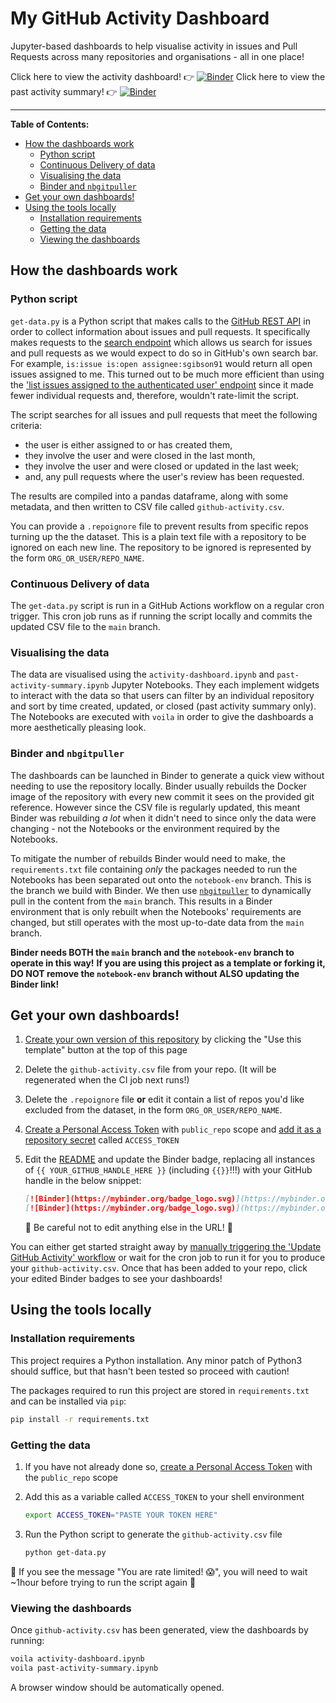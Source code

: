 # My GitHub Activity Dashboard

Jupyter-based dashboards to help visualise activity in issues and Pull Requests across many repositories and organisations - all in one place!

Click here to view the activity dashboard! :point_right: [![Binder](https://mybinder.org/badge_logo.svg)](https://mybinder.org/v2/gh/sgibson91/github-activity-dashboard/notebook-env?urlpath=git-pull%3Frepo%3Dhttps%253A%252F%252Fgithub.com%252Fsgibson91%252Fgithub-activity-dashboard%26urlpath%3D%252Fvoila%252Frender%252Fgithub-activity-dashboard%252Factivity-dashboard.ipynb%26branch%3Dmain)
Click here to view the past activity summary! :point_right: [![Binder](https://mybinder.org/badge_logo.svg)](https://mybinder.org/v2/gh/sgibson91/github-activity-dashboard/notebook-env?urlpath=git-pull%3Frepo%3Dhttps%253A%252F%252Fgithub.com%252Fsgibson91%252Fgithub-activity-dashboard%26urlpath%3D%252Fvoila%252Frender%252Fgithub-activity-dashboard%252Fpast-activity-summary.ipynb%26branch%3Dmain)

---

**Table of Contents:**

- [How the dashboards work](#how-the-dashboards-work)
  - [Python script](#python-script)
  - [Continuous Delivery of data](#continuous-delivery-of-data)
  - [Visualising the data](#visualising-the-data)
  - [Binder and `nbgitpuller`](#binder-and-nbgitpuller)
- [Get your own dashboards!](#get-your-own-dashboards)
- [Using the tools locally](#using-the-tools-locally)
  - [Installation requirements](#installation-requirements)
  - [Getting the data](#getting-the-data)
  - [Viewing the dashboards](#viewing-the-dashboards)

## How the dashboards work

### Python script

`get-data.py` is a Python script that makes calls to the [GitHub REST API](https://docs.github.com/en/rest) in order to collect information about issues and pull requests.
It specifically makes requests to the [search endpoint](https://docs.github.com/en/rest/reference/search#search-issues-and-pull-requests) which allows us search for issues and pull requests as we would expect to do so in GitHub's own search bar.
For example, `is:issue is:open assignee:sgibson91` would return all open issues assigned to me.
This turned out to be much more efficient than using the ['list issues assigned to the authenticated user' endpoint](https://docs.github.com/en/rest/reference/issues#list-issues-assigned-to-the-authenticated-user) since it made fewer individual requests and, therefore, wouldn't rate-limit the script.

The script searches for all issues and pull requests that meet the following criteria:

- the user is either assigned to or has created them,
- they involve the user and were closed in the last month,
- they involve the user and were closed or updated in the last week;
- and, any pull requests where the user's review has been requested.

The results are compiled into a pandas dataframe, along with some metadata, and then written to CSV file called `github-activity.csv`.

You can provide a `.repoignore` file to prevent results from specific repos turning up the the dataset.
This is a plain text file with a repository to be ignored on each new line.
The repository to be ignored is represented by the form `ORG_OR_USER/REPO_NAME`.

### Continuous Delivery of data

The `get-data.py` script is run in a GitHub Actions workflow on a regular cron trigger.
This cron job runs as if running the script locally and commits the updated CSV file to the `main` branch.

### Visualising the data

The data are visualised using the `activity-dashboard.ipynb` and `past-activity-summary.ipynb` Jupyter Notebooks.
They each implement widgets to interact with the data so that users can filter by an individual repository and sort by time created, updated, or closed (past activity summary only).
The Notebooks are executed with `voila` in order to give the dashboards a more aesthetically pleasing look.

### Binder and `nbgitpuller`

The dashboards can be launched in Binder to generate a quick view without needing to use the repository locally.
Binder usually rebuilds the Docker image of the repository with every new commit it sees on the provided git reference.
However since the CSV file is regularly updated, this meant Binder was rebuilding _a lot_ when it didn't need to since only the data were changing - not the Notebooks or the environment required by the Notebooks.

To mitigate the number of rebuilds Binder would need to make, the `requirements.txt` file containing _only_ the packages needed to run the Notebooks has been separated out onto the `notebook-env` branch.
This is the branch we build with Binder.
We then use [`nbgitpuller`](https://jupyterhub.github.io/nbgitpuller/) to dynamically pull in the content from the `main` branch.
This results in a Binder environment that is only rebuilt when the Notebooks' requirements are changed, but still operates with the most up-to-date data from the `main` branch.

**Binder needs BOTH the `main` branch and the `notebook-env` branch to operate in this way!**
**If you are using this project as a template or forking it, DO NOT remove the `notebook-env` branch without ALSO updating the Binder link!**

## Get your own dashboards!

1. [Create your own version of this repository](https://docs.github.com/en/repositories/creating-and-managing-repositories/creating-a-repository-from-a-template) by clicking the "Use this template" button at the top of this page
2. Delete the `github-activity.csv` file from your repo.
   (It will be regenerated when the CI job next runs!)
3. Delete the `.repoignore` file **or** edit it contain a list of repos you'd like excluded from the dataset, in the form `ORG_OR_USER/REPO_NAME`.
4. [Create a Personal Access Token](https://docs.github.com/en/authentication/keeping-your-account-and-data-secure/creating-a-personal-access-token) with `public_repo` scope and [add it as a repository secret](https://docs.github.com/en/actions/security-guides/encrypted-secrets#creating-encrypted-secrets-for-a-repository) called `ACCESS_TOKEN`
5. Edit the [README](./README.md) and update the Binder badge, replacing all instances of `{{ YOUR_GITHUB_HANDLE_HERE }}` (including `{{}}`!!!) with your GitHub handle in the below snippet:

   ```markdown
   [![Binder](https://mybinder.org/badge_logo.svg)](https://mybinder.org/v2/gh/{{ YOUR_GITHUB_HANDLE_HERE }}/github-activity-dashboard/notebook-env?urlpath=git-pull%3Frepo%3Dhttps%253A%252F%252Fgithub.com%252F{{ YOUR_GITHUB_HANDLE_HERE }}%252Fgithub-activity-dashboard%26urlpath%3D%252Fvoila%252Frender%252Fgithub-activity-dashboard%252Factivity-dashboard.ipynb%26branch%3Dmain)
   [![Binder](https://mybinder.org/badge_logo.svg)](https://mybinder.org/v2/gh/{{ YOUR_GITHUB_HANDLE_HERE }}/github-activity-dashboard/notebook-env?urlpath=git-pull%3Frepo%3Dhttps%253A%252F%252Fgithub.com%252F{{ YOUR_GITHUB_HANDLE_HERE }}%252Fgithub-activity-dashboard%26urlpath%3D%252Fvoila%252Frender%252Fgithub-activity-dashboard%252Fpast-activity-summary.ipynb%26branch%3Dmain)
   ```

   :rotating_light: Be careful not to edit anything else in the URL! :rotating_light:

You can either get started straight away by [manually triggering the 'Update GitHub Activity' workflow](https://docs.github.com/en/actions/managing-workflow-runs/manually-running-a-workflow#running-a-workflow) or wait for the cron job to run it for you to produce your `github-activity.csv`.
Once that has been added to your repo, click your edited Binder badges to see your dashboards!

## Using the tools locally

### Installation requirements

This project requires a Python installation.
Any minor patch of Python3 should suffice, but that hasn't been tested so proceed with caution!

The packages required to run this project are stored in `requirements.txt` and can be installed via `pip`:

```bash
pip install -r requirements.txt
```

### Getting the data

1. If you have not already done so, [create a Personal Access Token](https://docs.github.com/en/authentication/keeping-your-account-and-data-secure/creating-a-personal-access-token) with the `public_repo` scope
2. Add this as a variable called `ACCESS_TOKEN` to your shell environment

   ```bash
   export ACCESS_TOKEN="PASTE YOUR TOKEN HERE"
   ```

3. Run the Python script to generate the `github-activity.csv` file

   ```bash
   python get-data.py
   ```

:rotating_light: If you see the message "You are rate limited! :scream:", you will need to wait ~1hour before trying to run the script again :rotating_light:

### Viewing the dashboards

Once `github-activity.csv` has been generated, view the dashboards by running:

```bash
voila activity-dashboard.ipynb
voila past-activity-summary.ipynb
```

A browser window should be automatically opened.
